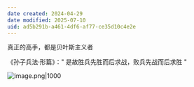 ```yaml
---
date created: 2024-04-29
date modified: 2025-07-10
uid: ad5b291b-a461-4df6-af77-ce35d10c4e2e
---
```


真正的高手，都是贝叶斯主义者

《孙子兵法·形篇》：" 是故胜兵先胜而后求战，败兵先战而后求胜 "

<!-- more -->

![image.png|1000](https://imagehosting4picgo.oss-cn-beijing.aliyuncs.com/imagehosting/fix-dir%2Fpicgo%2Fpicgo-clipboard-images%2F2024%2F07%2F03%2F15-32-23-e87ecd2f56df23b97bf27334134acf6a-20240703153222-f6f05d.png)
